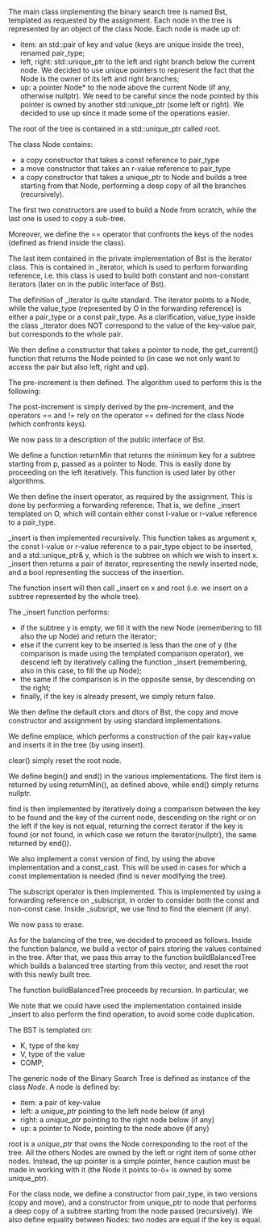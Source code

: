 The main class implementing the binary search tree is named Bst, templated as
requested by the assignment. 
Each node in the tree is represented by an object of the class Node. Each node
is made up of:
- item: an std::pair of key and value (keys are unique inside the tree),
  renamed pair\_type;
- left, right: std::unique\_ptr<Node> to the left and right branch below the current
  node. We decided to use unique pointers to represent the fact that the Node
  is the owner of its left and right branches;
- up: a pointer Node\* to the node above the current Node (if any, otherwise nullptr).
  We need to be careful since the node pointed by this pointer is owned by
  another std::unique\_ptr<Node> (some left or right). We decided to use up since it
  made some of the operations easier.

The root of the tree is contained in a std::unique\_ptr<Node> called root.

The class Node contains:
- a copy constructor that takes a const reference to pair\_type
- a move constructor that takes an r-value reference to pair\_type
- a copy constructor that takes a unique\_ptr to Node and builds a
  tree starting from that Node, performing a deep copy of all the branches
  (recursively).

The first two constructors are used to build a Node from scratch, while the
last one is used to copy a sub-tree.

Moreover, we define the == operator that confronts the keys of the nodes
(defined as friend inside the class).

The last item contained in the private implementation of Bst is the iterator
class. This is contained in \_iterator, which is used to perform forwarding
reference, i.e. this class is used to build both constant and non-constant
iterators (later on in the public interface of Bst).

The definition of \_iterator is quite standard. The iterator points to a Node,
while the value\_type (represented by O in the forwarding reference) is either a
pair\_type or a const pair\_type. As a clarification, value\_type inside the class
\_iterator does NOT correspond to the value of the key-value pair, but
corresponds to the whole pair.

We then define a constructor that takes a pointer to node, the get\_current()
function that returns the Node pointed to (in case we not only want to access
the pair but also left, right and up).

The pre-increment is then defined. The algorithm used to perform this is the
following:

The post-increment is simply derived by the pre-increment, and the operators ==
and != rely on the operator == defined for the class Node (which confronts
keys).

We now pass to a description of the public interface of Bst.

We define a function returnMin that returns the minimum key for a subtree
starting from p, passed as a pointer to Node. This is easily done by proceeding
on the left iteratively. This function is used later by other algorithms.

We then define the insert operator, as required by the assignment. This is done
by performing a forwarding reference. That is, we define \_insert templated on
O, which will contain either const l-value or r-value reference to a pair\_type.

\_insert is then implemented recursively. This function takes as argument x,
the const l-value or r-value reference to a pair\_type object to be inserted,
and a std::unique_ptr<Node>& y, which is the subtree on which we wish to insert
x. \_insert then returns a pair of iterator, representing the newly inserted
node, and a bool representing the success of the insertion.

The function insert will then call \_insert on x and root (i.e. we insert on
a subtree represented by the whole tree). 

The \_insert function performs:
- if the subtree y is empty, we fill it with the new Node (remembering to fill
  also the up Node) and return the iterator;
- else if the current key to be inserted is less than the one of y (the
  comparison is made using the templated comparison operator), we descend left
  by iteratively calling the function \_insert (remembering, also in this case,
  to fill the up Node);
- the same if the comparison is in the opposite sense, by descending on the
  right;
- finally, if the key is already present, we simply return false.

We then define the default ctors and dtors of Bst, the copy and move
constructor and assignment by using standard implementations.

We define emplace, which performs a construction of the pair kay+value and
inserts it in the tree (by using insert).

clear() simply reset the root node.

We define begin() and end() in the various implementations. The first item
is returned by using returnMin(), as defined above, while end() simply returns
nullptr.

find is then implemented by iteratively doing a comparison between the key to
be found and the key of the current node, descending on the right or on the
left if the key is not equal, returning the correct iterator if the key is
found (or not found, in which case we return the iterator{nullptr}, the same
returned by end()). 

We also implement a const version of find, by using the above implementation
and a const\_cast. This will be used in cases for which a const implementation
is needed (find is never modifying the tree).

The subscript operator is then implemented. This is implemented by using a
forwarding reference on \_subscript, in order to consider both the const and
non-const case. Inside \_subsript, we use find to find the element (if any).

We now pass to erase. 

As for the balancing of the tree, we decided to proceed as follows. Inside the
function balance, we build a vector of pairs storing the values contained in
the tree. After that, we pass this array to the function buildBalancedTree
which builds a balanced tree starting from this vector, and reset the root with
this newly built tree.

The function buildBalancedTree proceeds by recursion. In particular, we 

We note that we could have used the implementation contained inside \_insert to
also perform the find operation, to avoid some code duplication.

The BST is templated on:
- K, type of the key
- V, type of the value
- COMP, 


The generic node of the Binary Search Tree is defined as instance of the class 
*Node*. A node is defined by:
- item: a pair of key-value
- left: a *unique_ptr<Node>* pointing to the left node below (if any)
- right: a *unique_ptr<Node>* pointing to the right node below (if any)
- up: a pointer to Node, pointing to the node above (if any)

root is a *unique_ptr<Node>* that owns the Node corresponding to the root of 
the tree. All the others Nodes are owned by the left or right item of some 
other nodes. Instead, the up pointer is a simple pointer, hence caution must 
be made in working with it (the Node it points to-ò+
is owned by some unique\_ptr). 

For the class node, we define a constructor from pair\_type, in two versions
(copy and move), and a constructor from unique\_ptr to node that performs a 
deep copy of a subtree starting from the node passed (recursively).
We also define equality between Nodes: two nodes are equal if the key is equal.


